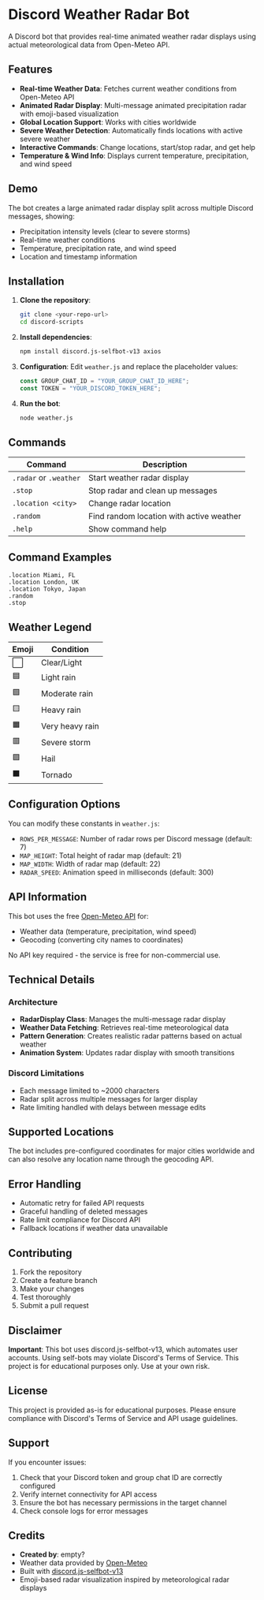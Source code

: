 # Discord Weather Radar Bot

A Discord bot that provides real-time animated weather radar displays using actual meteorological data from Open-Meteo API.

## Features

- **Real-time Weather Data**: Fetches current weather conditions from Open-Meteo API
- **Animated Radar Display**: Multi-message animated precipitation radar with emoji-based visualization
- **Global Location Support**: Works with cities worldwide
- **Severe Weather Detection**: Automatically finds locations with active severe weather
- **Interactive Commands**: Change locations, start/stop radar, and get help
- **Temperature & Wind Info**: Displays current temperature, precipitation, and wind speed

## Demo

The bot creates a large animated radar display split across multiple Discord messages, showing:

- Precipitation intensity levels (clear to severe storms)
- Real-time weather conditions
- Temperature, precipitation rate, and wind speed
- Location and timestamp information

## Installation

1. **Clone the repository**:

   ```bash
   git clone <your-repo-url>
   cd discord-scripts
   ```

2. **Install dependencies**:

   ```bash
   npm install discord.js-selfbot-v13 axios
   ```

3. **Configuration**:
   Edit `weather.js` and replace the placeholder values:

   ```javascript
   const GROUP_CHAT_ID = "YOUR_GROUP_CHAT_ID_HERE";
   const TOKEN = "YOUR_DISCORD_TOKEN_HERE";
   ```

4. **Run the bot**:
   ```bash
   node weather.js
   ```

## Commands

| Command                | Description                              |
| ---------------------- | ---------------------------------------- |
| `.radar` or `.weather` | Start weather radar display              |
| `.stop`                | Stop radar and clean up messages         |
| `.location <city>`     | Change radar location                    |
| `.random`              | Find random location with active weather |
| `.help`                | Show command help                        |

## Command Examples

```
.location Miami, FL
.location London, UK
.location Tokyo, Japan
.random
.stop
```

## Weather Legend

| Emoji | Condition       |
| ----- | --------------- |
| ⬜    | Clear/Light     |
| 🟦    | Light rain      |
| 🟩    | Moderate rain   |
| 🟨    | Heavy rain      |
| 🟧    | Very heavy rain |
| 🟥    | Severe storm    |
| 🟪    | Hail            |
| ⬛    | Tornado         |

## Configuration Options

You can modify these constants in `weather.js`:

- `ROWS_PER_MESSAGE`: Number of radar rows per Discord message (default: 7)
- `MAP_HEIGHT`: Total height of radar map (default: 21)
- `MAP_WIDTH`: Width of radar map (default: 22)
- `RADAR_SPEED`: Animation speed in milliseconds (default: 300)

## API Information

This bot uses the free [Open-Meteo API](https://open-meteo.com/) for:

- Weather data (temperature, precipitation, wind speed)
- Geocoding (converting city names to coordinates)

No API key required - the service is free for non-commercial use.

## Technical Details

### Architecture

- **RadarDisplay Class**: Manages the multi-message radar display
- **Weather Data Fetching**: Retrieves real-time meteorological data
- **Pattern Generation**: Creates realistic radar patterns based on actual weather
- **Animation System**: Updates radar display with smooth transitions

### Discord Limitations

- Each message limited to ~2000 characters
- Radar split across multiple messages for larger display
- Rate limiting handled with delays between message edits

## Supported Locations

The bot includes pre-configured coordinates for major cities worldwide and can also resolve any location name through the geocoding API.

## Error Handling

- Automatic retry for failed API requests
- Graceful handling of deleted messages
- Rate limit compliance for Discord API
- Fallback locations if weather data unavailable

## Contributing

1. Fork the repository
2. Create a feature branch
3. Make your changes
4. Test thoroughly
5. Submit a pull request

## Disclaimer

**Important**: This bot uses discord.js-selfbot-v13, which automates user accounts. Using self-bots may violate Discord's Terms of Service. This project is for educational purposes only. Use at your own risk.

## License

This project is provided as-is for educational purposes. Please ensure compliance with Discord's Terms of Service and API usage guidelines.

## Support

If you encounter issues:

1. Check that your Discord token and group chat ID are correctly configured
2. Verify internet connectivity for API access
3. Ensure the bot has necessary permissions in the target channel
4. Check console logs for error messages

## Credits

- **Created by**: empty?
- Weather data provided by [Open-Meteo](https://open-meteo.com/)
- Built with [discord.js-selfbot-v13](https://github.com/aiko-chan-ai/discord.js-selfbot-v13)
- Emoji-based radar visualization inspired by meteorological radar displays
